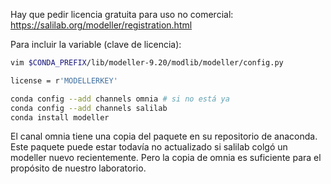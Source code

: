
Hay que pedir licencia gratuita para uso no comercial:    
https://salilab.org/modeller/registration.html    

Para incluir la variable (clave de licencia):

```bash
vim $CONDA_PREFIX/lib/modeller-9.20/modlib/modeller/config.py
```

```bash
license = r'MODELLERKEY'
```

```bash
conda config --add channels omnia # si no está ya
conda config --add channels salilab
conda install modeller
```

El canal omnia tiene una copia del paquete en su repositorio de anaconda. Este paquete puede estar todavía no actualizado si salilab colgó un modeller nuevo recientemente. Pero la copia de omnia es suficiente para el propósito de nuestro laboratorio.

